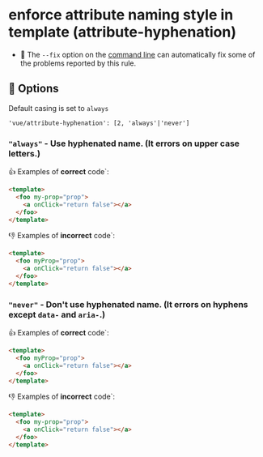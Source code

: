 # enforce attribute naming style in template (attribute-hyphenation)

- :wrench: The `--fix` option on the [command line](http://eslint.org/docs/user-guide/command-line-interface#fix) can automatically fix some of the problems reported by this rule.

## :wrench: Options

Default casing is set to `always`

```
'vue/attribute-hyphenation': [2, 'always'|'never']
```

### `"always"` - Use hyphenated name. (It errors on upper case letters.)

:+1: Examples of **correct** code`:

```html
<template>
  <foo my-prop="prop">
    <a onClick="return false"></a>
  </foo>
</template>
```

:-1: Examples of **incorrect** code`:

```html
<template>
  <foo myProp="prop">
    <a onClick="return false"></a>
  </foo>
</template>
```

### `"never"` - Don't use hyphenated name. (It errors on hyphens except `data-` and `aria-`.)

:+1: Examples of **correct** code`:

```html
<template>
  <foo myProp="prop">
    <a onClick="return false"></a>
  </foo>
</template>
```

:-1: Examples of **incorrect** code`:

```html
<template>
  <foo my-prop="prop">
    <a onClick="return false"></a>
  </foo>
</template>
```
